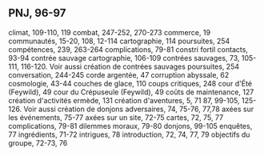 ## PNJ, 96-97

climat, 109-110, 119
combat, 247-252, 270-273
commerce, 19
communautés, 15-20, 108,
12-114
cartographie, 114
poursuites, 254
compétences, 239, 263-264
complications, 79-81
constri
fortil
contacts, 93-94
contrée sauvage
cartographie, 106-109
contrées sauvages, 73,
105-111, 116-120. Voir
aussi création de contrées
sauvages
poursuites, 254
conversation, 244-245
corde argentée, 47
corruption abyssale, 62
cosmologie, 43-44
couches de glace, 110
coups critiques, 248
cour d'Été (Feywild), 49
cour du Crépuseule (Feywild),
49
coûts de maintenance, 127
création d'activités
ermède, 131
création d'aventures, 5, 71
87, 99-105, 125-126. Voir
aussi création de donjons
adversaires, 74, 75-76,
77,78
axées sur les événements,
75-77
axées sur un site, 72-75
cartes, 72, 75, 77
complications, 79-81
dilemmes moraux, 79-80
donjons, 99-105
enquêtes, 77
ingrédients, 71-72
intrigues, 78
introduction, 72, 74, 77, 79
objectifs du groupe, 72-73,
76